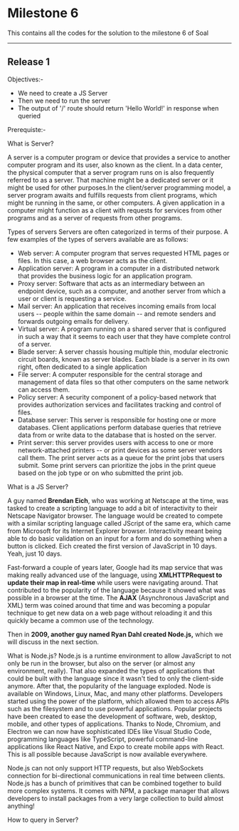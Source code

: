 # Milestone 6
This contains all the codes for the solution to the milestone 6 of Soal
******
## Release 1 

Objectives:-
- We need to create a JS Server
- Then we need to run the server
- The output of '/' route should return 'Hello World!' in response when queried

Prerequiste:-

What is Server?

A server is a computer program or device that provides a service to another computer program and its user, also known as the client.
In a data center, the physical computer that a server program runs on is also frequently referred to as a server. That machine might be a dedicated server or it might be used   for other purposes.In the client/server programming model, a server program awaits and fulfills requests from client programs, which might be running in the same, or other computers. A given application in a computer might function as a client with requests for services from other programs and as a server of requests from other programs.

Types of servers
Servers are often categorized in terms of their purpose. A few examples of the types of servers available are as follows:

- Web server: A computer program that serves requested HTML pages or files. In this case, a web browser acts as the client.
- Application server: A program in a computer in a distributed network that provides the business logic for an application program.
- Proxy server: Software that acts as an intermediary between an endpoint device, such as a computer, and another server from which a user or client is requesting a service.
- Mail server: An application that receives incoming emails from local users -- people within the same domain -- and remote senders and forwards outgoing emails for delivery.
- Virtual server: A program running on a shared server that is configured in such a way that it seems to each user that they have complete control of a server.
- Blade server: A server chassis housing multiple thin, modular electronic circuit boards, known as server blades. Each blade is a server in its own right, often dedicated to a single application
- File server: A computer responsible for the central storage and management of data files so that other computers on the same network can access them.
- Policy server: A security component of a policy-based network that provides authorization services and facilitates tracking and control of files. 
- Database server: This server is responsible for hosting one or more databases. Client applications perform database queries that retrieve data from or write data to the database that is hosted on the server.
- Print server: this server provides users with access to one or more network-attached printers -- or print devices as some server vendors call them. The print server acts as a queue for the print jobs that users submit. Some print servers can prioritize the jobs in the print queue based on the job type or on who submitted the print job.

  
What is a JS Server?

A guy named **Brendan Eich**, who was working at Netscape at the time, was tasked to create a scripting language to add a bit of interactivity to their Netscape Navigator browser. The language would be created to compete with a similar scripting language called JScript of the same era, which came from Microsoft for its Internet Explorer browser. Interactivity meant being able to do basic validation on an input for a form and do something when a button is clicked. Eich created the first version of JavaScript in 10 days. Yeah, just 10 days.

Fast-forward a couple of years later, Google had its map service that was making really advanced use of the language, using **XMLHTTPRequest to update their map in real-time** while users were navigating around. That contributed to the popularity of the language because it showed what was possible in a browser at the time. The **AJAX** (Asynchronous JavaScript and XML) term was coined around that time and was becoming a popular technique to get new data on a web page without reloading it and this quickly became a common use of the technology.

Then in **2009, another guy named Ryan Dahl created Node.js,** which we will discuss in the next section.

What is Node.js?
Node.js is a runtime environment to allow JavaScript to not only be run in the browser, but also on the server (or almost any environment, really). That also expanded the types of applications that could be built with the language since it wasn't tied to only the client-side anymore. After that, the popularity of the language exploded. Node is available on Windows, Linux, Mac, and many other platforms. Developers started using the power of the platform, which allowed them to access APIs such as the filesystem and to use powerful applications. Popular projects have been created to ease the development of software, web, desktop, mobile, and other types of applications. Thanks to Node, Chromium, and Electron we can now have sophisticated IDEs like Visual Studio Code, programming languages like TypeScript, powerful command-line applications like React Native, and Expo to create mobile apps with React. This is all possible because JavaScript is now available everywhere.

Node.js can not only support HTTP requests, but also WebSockets connection for bi-directional communications in real time between clients. Node.js has a bunch of primitives that can be combined together to build more complex systems. It comes with NPM, a package manager that allows developers to install packages from a very large collection to build almost anything!

How to query in Server?


